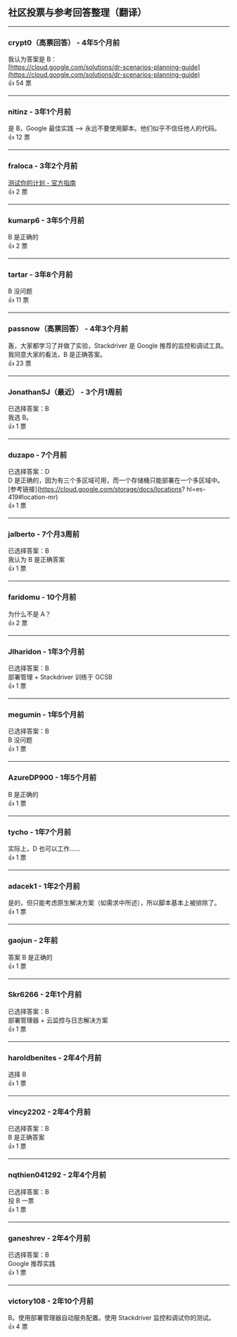 ## 社区投票与参考回答整理（翻译）
  
  ---
  
  ### crypt0（高票回答） - 4年5个月前  
  我认为答案是 B：  
  [https://cloud.google.com/solutions/dr-scenarios-planning-guide](https://cloud.google.com/solutions/dr-scenarios-planning-guide)  
  👍 54 票
  
  ---
  
  ### nitinz - 3年1个月前    
  是 B，Google 最佳实践 ——> 永远不要使用脚本。他们似乎不信任他人的代码。  
  👍 12 票
  
  ---
  
  ### fraloca - 3年2个月前  
  [测试你的计划 - 官方指南](https://cloud.google.com/solutions/dr-scenarios-planning-guide#test_your_plan_regularly)  
  👍 2 票
  
  ---
  
  ### kumarp6 - 3年5个月前    
  B 是正确的  
  👍 2 票
  
  ---
  
  ### tartar - 3年8个月前    
  B 没问题  
  👍 11 票
  
  ---
  
  ### passnow（高票回答） - 4年3个月前    
  轰，大家都学习了并做了实验，Stackdriver 是 Google 推荐的监控和调试工具。我同意大家的看法，B 是正确答案。  
  👍 23 票
  
  ---
  
  ### JonathanSJ（最近） - 3个月1周前    
  已选择答案：B    
  我选 B。  
  👍 1 票
  
  ---
  
  ### duzapo - 7个月前    
  已选择答案：D    
  D 是正确的，因为有三个多区域可用，而一个存储桶只能部署在一个多区域中。  
  [参考链接](https://cloud.google.com/storage/docs/locations?      hl=es-419#location-mr)  
  👍 1 票
  
  ---
  
  ### jalberto - 7个月3周前    
  已选择答案：B    
  我认为 B 是正确答案  
  👍 1 票
  
  ---
  
  ### faridomu - 10个月前    
  为什么不是 A？  
  👍 2 票
  
  ---
  
  ### Jlharidon - 1年3个月前    
  已选择答案：B    
  部署管理 + Stackdriver 训练于 GCSB  
  👍 1 票
  
  ---
  
  ### megumin - 1年5个月前    
  已选择答案：B    
  B 没问题  
  👍 1 票
  
  ---
  
  ### AzureDP900 - 1年5个月前    
  B 是正确的  
  👍 1 票
  
  ---
  
  ### tycho - 1年7个月前    
  实际上，D 也可以工作……  
  👍 1 票
  
  ---
  
  ### adacek1 - 1年2个月前    
  是的，但只能考虑原生解决方案（如需求中所述），所以脚本基本上被排除了。  
  👍 1 票
  
  ---
  
  ### gaojun - 2年前    
  答案 B 是正确的  
  👍 1 票
  
  ---
  
  ### Skr6266 - 2年1个月前    
  已选择答案：B    
  部署管理器 + 云监控与日志解决方案  
  👍 1 票
  
  ---
  
  ### haroldbenites - 2年4个月前    
  选择 B  
  👍 1 票
  
  ---
  
  ### vincy2202 - 2年4个月前    
  已选择答案：B    
  B 是正确答案  
  👍 1 票
  
  ---
  
  ### nqthien041292 - 2年4个月前    
  已选择答案：B    
  投 B 一票  
  👍 1 票
  
  ---
  
  ### ganeshrev - 2年4个月前    
  已选择答案：B    
  Google 推荐实践  
  👍 1 票
  
  ---
  
  ### victory108 - 2年10个月前    
  B。使用部署管理器自动服务配置。使用 Stackdriver 监控和调试你的测试。  
  👍 4 票
  